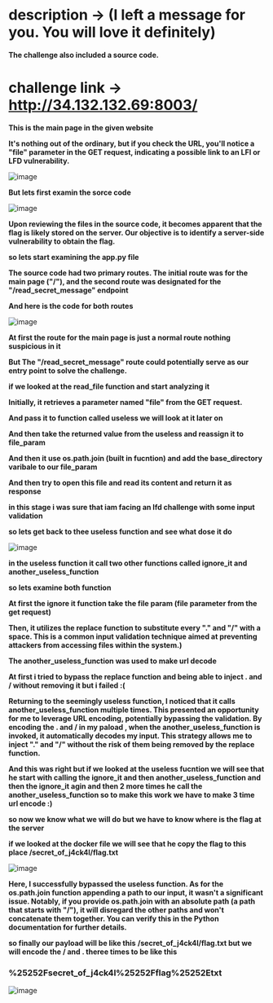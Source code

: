 # description -> (I left a message for you. You will love it definitely) 
**The challenge also included a source code.**
# challenge link -> http://34.132.132.69:8003/

**This is the main page in the given website**

**It's nothing out of the ordinary, but if you check the URL, you'll notice a "file" parameter in the GET request, indicating a possible link to an LFI or LFD vulnerability.** 

![image](https://github.com/qlashx/ctf_writeups/assets/106611511/e6916b1b-8830-444d-8e3b-2431aeb1d30f)

**But lets first examin the sorce code**

![image](https://github.com/qlashx/ctf_writeups/assets/106611511/2ba882e7-a4a7-44b9-bdd5-3c3f8bca9298)

**Upon reviewing the files in the source code, it becomes apparent that the flag is likely stored on the server. Our objective is to identify a server-side vulnerability to obtain the flag.**


**so lets start examining the app.py file**

**The source code had two primary routes. The initial route was for the main page ("/"), and the second route was designated for the "/read_secret_message" endpoint**

**And here is the code for both routes**

![image](https://github.com/qlashx/ctf_writeups/assets/106611511/1bd67ad9-3b8b-4b4c-8e63-7abd047bf374)

**At first the route for the main page is just a normal route nothing suspicious in it**

**But The "/read_secret_message" route could potentially serve as our entry point to solve the challenge.**

**if we looked at the read_file function and start analyzing it**

**Initially, it retrieves a parameter named "file" from the GET request.**

**And pass it to function called useless we will look at it later on**

**And then take the returned value from the useless and reassign it to file_param**

**And then it use os.path.join (built in fucntion) and add the base_directory varibale to our file_param**

**And then try to open this file and read its content and return it as response**

**in this stage i was sure that iam facing an lfd challenge with some input validation**

**so lets get back to thee useless function and see what dose it do**

![image](https://github.com/qlashx/ctf_writeups/assets/106611511/74fc9b63-530a-4e6c-bded-a064a58470a0)

**in the useless function it call two other functions called ignore_it and another_useless_function** 

**so lets examine both function** 

**At first the ignore it function take the file param (file parameter from the get request)**

**Then, it utilizes the replace function to substitute every "." and "/" with a space. This is a common input validation technique aimed at preventing attackers from accessing files within the system.)**

**The another_useless_function was used to make url decode**

**At first i tried to bypass the replace function and being able to inject . and / without removing it but i failed :(**

**Returning to the seemingly useless function, I noticed that it calls another_useless_function multiple times. This presented an opportunity for me to leverage URL encoding, potentially bypassing the validation. By encoding the . and / in my paload , when the another_useless_function is invoked, it automatically decodes my input. This strategy allows me to inject "." and "/" without the risk of them being removed by the replace function.**

**And this was right but if we looked at the useless fucntion we will see that he start with calling the ignore_it and then another_useless_function and then the ignore_it agin and then 2 more times he call the another_useless_function so to make this work we have to make 3 time url encode :)**

**so now we know what we will do but we have to know where is the flag at the server**

**if we looked at the docker file we will see that he copy the flag to this place /secret_of_j4ck4l/flag.txt**

![image](https://github.com/qlashx/ctf_writeups/assets/106611511/d386773c-dd5e-4843-a885-8febfbf35dfd)

**Here, I successfully bypassed the useless function. As for the os.path.join function appending a path to our input, it wasn't a significant issue. Notably, if you provide os.path.join with an absolute path (a path that starts with "/"), it will disregard the other paths and won't concatenate them together. You can verify this in the Python documentation for further details.** 



**so finally our payload will be like this** 
**/secret_of_j4ck4l/flag.txt but we will encode the / and . theree times to be like this**
### %25252Fsecret_of_j4ck4l%25252Fflag%25252Etxt

![image](https://github.com/qlashx/ctf_writeups/assets/106611511/c8befc90-871b-4564-80b9-2123aafebb20)






      
